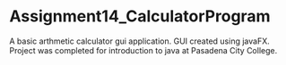 # Assignment14_CalculatorProgram
A basic arthmetic calculator gui application. GUI created using javaFX. 
Project was completed for introduction to java at Pasadena City College.
